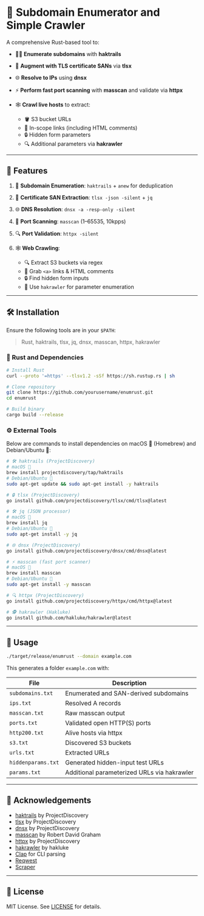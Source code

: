 # 🚀 Subdomain Enumerator and Simple Crawler

A comprehensive Rust-based tool to:

* 🕵️‍♂️ **Enumerate subdomains** with **haktrails**
* 🔐 **Augment with TLS certificate SANs** via **tlsx**
* 🌐 **Resolve to IPs** using **dnsx**
* ⚡ **Perform fast port scanning** with **masscan** and validate via **httpx**
* 🕸️ **Crawl live hosts** to extract:

  * 🪣 S3 bucket URLs
  * 🔗 In-scope links (including HTML comments)
  * 🔒 Hidden form parameters
  * 🔍 Additional parameters via **hakrawler**

---

## 🎯 Features

1. 🚀 **Subdomain Enumeration**: `haktrails` + `anew` for deduplication
2. 🧾 **Certificate SAN Extraction**: `tlsx -json -silent` + `jq`
3. 🌐 **DNS Resolution**: `dnsx -a -resp-only -silent`
4. 🔎 **Port Scanning**: `masscan` (1–65535, 10kpps)
5. 🔍 **Port Validation**: `httpx -silent`
6. 🕸️ **Web Crawling**:

   * 🔍 Extract S3 buckets via regex
   * 🔗 Grab `<a>` links & HTML comments
   * 🔒 Find hidden form inputs
   * 🏹 Use `hakrawler` for parameter enumeration

---

## 🛠️ Installation

Ensure the following tools are in your `$PATH`:

> Rust, haktrails, tlsx, jq, dnsx, masscan, httpx, hakrawler

### 🔧 Rust and Dependencies

```bash
# Install Rust
curl --proto '=https' --tlsv1.2 -sSf https://sh.rustup.rs | sh

# Clone repository
git clone https://github.com/yourusername/enumrust.git
cd enumrust

# Build binary
cargo build --release
```

### ⚙️ External Tools

Below are commands to install dependencies on macOS 🍎 (Homebrew) and Debian/Ubuntu 🐧:

```bash
# 🛠️ haktrails (ProjectDiscovery)
# macOS 🍎
brew install projectdiscovery/tap/haktrails
# Debian/Ubuntu 🐧
sudo apt-get update && sudo apt-get install -y haktrails

# 🔒 tlsx (ProjectDiscovery)
go install github.com/projectdiscovery/tlsx/cmd/tlsx@latest

# 🛠️ jq (JSON processor)
# macOS 🍎
brew install jq
# Debian/Ubuntu 🐧
sudo apt-get install -y jq

# 🌐 dnsx (ProjectDiscovery)
go install github.com/projectdiscovery/dnsx/cmd/dnsx@latest

# ⚡ masscan (fast port scanner)
# macOS 🍎
brew install masscan
# Debian/Ubuntu 🐧
sudo apt-get install -y masscan

# 🔍 httpx (ProjectDiscovery)
go install github.com/projectdiscovery/httpx/cmd/httpx@latest

# 🕵️ hakrawler (Hakluke)
go install github.com/hakluke/hakrawler@latest
```

---

## 🚀 Usage

```bash
./target/release/enumrust --domain example.com
```

This generates a folder `example.com` with:

| File               | Description                                 |
| ------------------ | ------------------------------------------- |
| `subdomains.txt`   | Enumerated and SAN-derived subdomains       |
| `ips.txt`          | Resolved A records                          |
| `masscan.txt`      | Raw masscan output                          |
| `ports.txt`        | Validated open HTTP(S) ports                |
| `http200.txt`      | Alive hosts via httpx                       |
| `s3.txt`           | Discovered S3 buckets                       |
| `urls.txt`         | Extracted URLs                              |
| `hiddenparams.txt` | Generated hidden-input test URLs            |
| `params.txt`       | Additional parameterized URLs via hakrawler |

---

## 🙏 Acknowledgements

* [haktrails](https://github.com/hakluke/haktrails) by ProjectDiscovery
* [tlsx](https://github.com/projectdiscovery/tlsx) by ProjectDiscovery
* [dnsx](https://github.com/projectdiscovery/dnsx) by ProjectDiscovery
* [masscan](https://github.com/robertdavidgraham/masscan) by Robert David Graham
* [httpx](https://github.com/projectdiscovery/httpx) by ProjectDiscovery
* [hakrawler](https://github.com/hakluke/hakrawler) by hakluke
* [Clap](https://github.com/clap-rs/clap) for CLI parsing
* [Reqwest](https://github.com/seanmonstar/reqwest)
* [Scraper](https://github.com/causal-agent/scraper)

---

## 📄 License

MIT License. See [LICENSE](LICENSE) for details.
